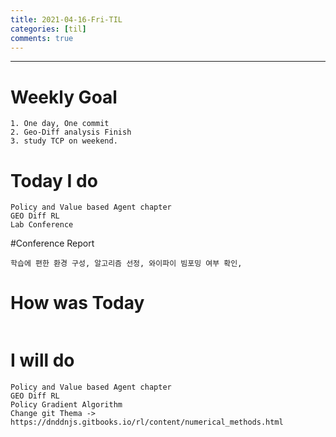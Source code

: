 ```yaml
---
title: 2021-04-16-Fri-TIL
categories: [til]
comments: true
---
```

-------------------------------------------------------------------------------


# Weekly Goal
```
1. One day, One commit
2. Geo-Diff analysis Finish 
3. study TCP on weekend.
```


# Today I do
```
Policy and Value based Agent chapter 
GEO Diff RL 
Lab Conference 
```
#Conference Report
```
학습에 편한 환경 구성, 알고리즘 선정, 와이파이 빔포밍 여부 확인, 
```
# How was Today
```

```

# I will do
```
Policy and Value based Agent chapter 
GEO Diff RL 
Policy Gradient Algorithm
Change git Thema -> https://dnddnjs.gitbooks.io/rl/content/numerical_methods.html
```

